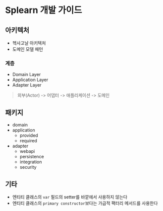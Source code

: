# Splearn 개발 가이드

## 아키텍처

- 헥사고날 아키텍처
- 도메인 모델 패턴

### 계층

- Domain Layer
- Application Layer
- Adapter Layer

> 외부(Actor) -> 어댑터 -> 애플리케이션 -> 도메인

## 패키지

- domain
- application
    - provided
    - required
- adapter
    - webapi
    - persistence
    - integration
    - security

## 기타
- 엔티티 클래스의 `var` 필드의 setter를 바깥에서 사용하지 않는다
- 엔티티 클래스의 `primary constructor`보다는 가급적 팩터리 메서드를 사용한다 
